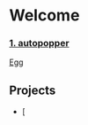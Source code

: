 # Welcome

<h3><a href="https://github.com/lyndskg/autopopper">1. autopopper</a></h3>

[Egg](google.com)

## Projects

- [
